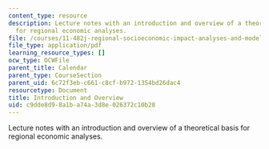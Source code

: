 ```yaml
---
content_type: resource
description: Lecture notes with an introduction and overview of a theoretical basis
  for regional economic analyses.
file: /courses/11-482j-regional-socioeconomic-impact-analyses-and-modeling-fall-2008/c9dde8d98a1ba74a3d8e026372c10b28_lec_01.pdf
file_type: application/pdf
learning_resource_types: []
ocw_type: OCWFile
parent_title: Calendar
parent_type: CourseSection
parent_uid: 6c72f3eb-c661-c8cf-b972-1354bd26dac4
resourcetype: Document
title: Introduction and Overview
uid: c9dde8d9-8a1b-a74a-3d8e-026372c10b28
---
```

Lecture notes with an introduction and overview of a theoretical basis for regional economic analyses.

